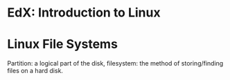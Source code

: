 # EdX: Introduction to Linux

# Linux File Systems

Partition: a logical part of the disk, filesystem: the method of storing/finding files on a hard disk.


